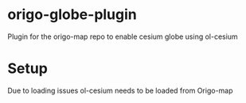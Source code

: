 # origo-globe-plugin
Plugin for the origo-map repo to enable cesium globe using ol-cesium

# Setup
Due to loading issues ol-cesium needs to be loaded from Origo-map



